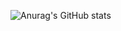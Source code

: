 ![Anurag's GitHub stats](https://github-readme-stats.vercel.app/api?username=bhickensalsa&show_icons=true&theme=onedark)

